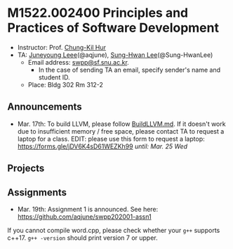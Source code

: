 # M1522.002400 Principles and Practices of Software Development

- Instructor: Prof. [Chung-Kil Hur](http://sf.snu.ac.kr/gil.hur)
- TA: [Juneyoung Leee](http://sf.snu.ac.kr/juneyoung.lee/)(@aqjune), [Sung-Hwan Lee](http://sf.snu.ac.kr/sunghwan.lee/)(@Sung-HwanLee)
    + Email address: swpp@sf.snu.ac.kr. 
        * In the case of sending TA an email, specify sender's name and student ID.  
    + Place: Bldg 302 Rm 312-2 

## Announcements 

- Mar. 17th: To build LLVM, please follow [BuildLLVM.md](BuildLLVM.md). If it doesn't work due to insufficient memory / free space, please contact TA to request a laptop for a class. EDIT: please use this form to request a laptop: https://forms.gle/jDV6K4sD61WEZKh99 *until: Mar. 25 Wed*

## Projects

## Assignments

- Mar. 19th: Assignment 1 is announced. See here: https://github.com/aqjune/swpp202001-assn1

If you cannot compile word.cpp, please check whether your `g++` supports c++17. `g++ -version` should print version 7 or upper.
